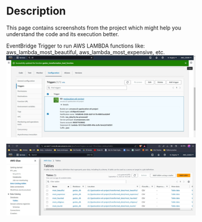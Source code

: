 # Description 
This page contains screenshots from the project which might help you understand the code and its execution better.

EventBridge Trigger to run AWS LAMBDA functions like: aws_lambda_most_beautiful, aws_lambda_most_expensive, etc.
![1](Screenshots/S3_Trigger.JPG)


![2](Screenshots/tables_created.jpeg)




